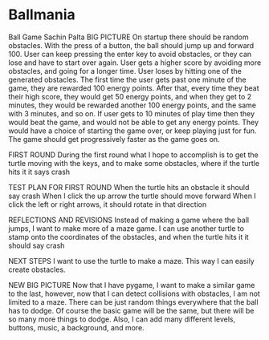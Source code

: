 # Ballmania
Ball Game Sachin Palta
BIG PICTURE
On startup there should be random obstacles. With the press of a button, the ball should jump up and forward 100. 
User can keep pressing the enter key to avoid obstacles, or they can lose and have to start over again. User gets a higher score by avoiding more obstacles, and going for a longer time. User loses by hitting one of the generated obstacles.
The first time the user gets past one minute of the game, they are rewarded 100 energy points. After that, every time they beat their high score, they would get 50 energy points, and when they get to 2 minutes, they would be rewarded another 100 energy points, and the same with 3 minutes, and so on. 
If user gets to 10 minutes of play time then they would beat the game, and would not be able to get any energy points. They would have a choice of starting the game over, or keep playing just for fun. The game should get progressively faster as the game goes on.

FIRST ROUND
During the first round what I hope to accomplish is to get the turtle moving with the keys, and to make some obstacles, where if the turtle hits it it says crash

TEST PLAN FOR FIRST ROUND
When the turtle hits an obstacle it should say crash
When I click the up arrow the turtle should move forward
When I click the left or right arrows, it should rotate in that direction


REFLECTIONS AND REVISIONS
Instead of making a game where the ball jumps, I want to make more of a maze game. I can use another turtle to stamp onto the coordinates of the obstacles, and when the turtle hits it it should say crash

NEXT STEPS
I want to use the turtle to make a maze. This way I can easily create obstacles. 

NEW BIG PICTURE
Now that I have pygame, I want to make a similar game to the last, however, now that I can detect collisions with obstacles, I am not limited to a maze. There can be just random things everywhere that the ball has to dodge. Of course the basic game will be the same, but there will be so many more things to dodge. Also, I can add many different levels, buttons, music, a background, and more.



